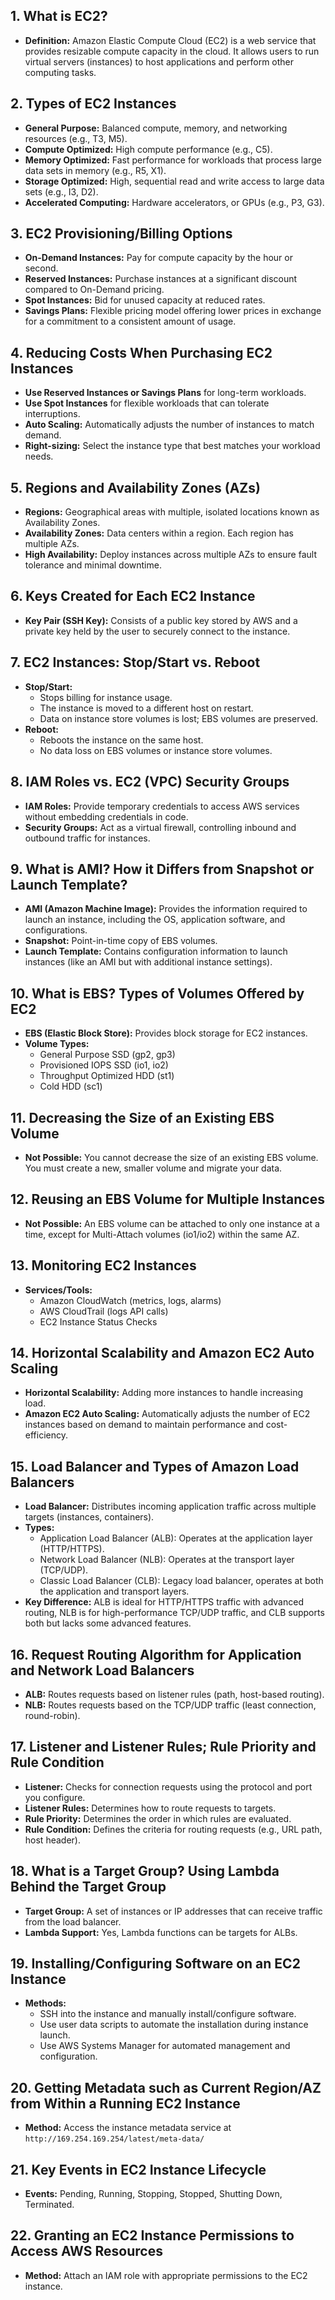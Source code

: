 ## 1. What is EC2?
- **Definition:** Amazon Elastic Compute Cloud (EC2) is a web service that provides resizable compute capacity in the cloud. It allows users to run virtual servers (instances) to host applications and perform other computing tasks.

## 2. Types of EC2 Instances
- **General Purpose:** Balanced compute, memory, and networking resources (e.g., T3, M5).
- **Compute Optimized:** High compute performance (e.g., C5).
- **Memory Optimized:** Fast performance for workloads that process large data sets in memory (e.g., R5, X1).
- **Storage Optimized:** High, sequential read and write access to large data sets (e.g., I3, D2).
- **Accelerated Computing:** Hardware accelerators, or GPUs (e.g., P3, G3).

## 3. EC2 Provisioning/Billing Options
- **On-Demand Instances:** Pay for compute capacity by the hour or second.
- **Reserved Instances:** Purchase instances at a significant discount compared to On-Demand pricing.
- **Spot Instances:** Bid for unused capacity at reduced rates.
- **Savings Plans:** Flexible pricing model offering lower prices in exchange for a commitment to a consistent amount of usage.

## 4. Reducing Costs When Purchasing EC2 Instances
- **Use Reserved Instances or Savings Plans** for long-term workloads.
- **Use Spot Instances** for flexible workloads that can tolerate interruptions.
- **Auto Scaling:** Automatically adjusts the number of instances to match demand.
- **Right-sizing:** Select the instance type that best matches your workload needs.

## 5. Regions and Availability Zones (AZs)
- **Regions:** Geographical areas with multiple, isolated locations known as Availability Zones.
- **Availability Zones:** Data centers within a region. Each region has multiple AZs.
- **High Availability:** Deploy instances across multiple AZs to ensure fault tolerance and minimal downtime.

## 6. Keys Created for Each EC2 Instance
- **Key Pair (SSH Key):** Consists of a public key stored by AWS and a private key held by the user to securely connect to the instance.

## 7. EC2 Instances: Stop/Start vs. Reboot
- **Stop/Start:** 
  - Stops billing for instance usage.
  - The instance is moved to a different host on restart.
  - Data on instance store volumes is lost; EBS volumes are preserved.
- **Reboot:**
  - Reboots the instance on the same host.
  - No data loss on EBS volumes or instance store volumes.

## 8. IAM Roles vs. EC2 (VPC) Security Groups
- **IAM Roles:** Provide temporary credentials to access AWS services without embedding credentials in code.
- **Security Groups:** Act as a virtual firewall, controlling inbound and outbound traffic for instances.

## 9. What is AMI? How it Differs from Snapshot or Launch Template?
- **AMI (Amazon Machine Image):** Provides the information required to launch an instance, including the OS, application software, and configurations.
- **Snapshot:** Point-in-time copy of EBS volumes.
- **Launch Template:** Contains configuration information to launch instances (like an AMI but with additional instance settings).

## 10. What is EBS? Types of Volumes Offered by EC2
- **EBS (Elastic Block Store):** Provides block storage for EC2 instances.
- **Volume Types:**
  - General Purpose SSD (gp2, gp3)
  - Provisioned IOPS SSD (io1, io2)
  - Throughput Optimized HDD (st1)
  - Cold HDD (sc1)

## 11. Decreasing the Size of an Existing EBS Volume
- **Not Possible:** You cannot decrease the size of an existing EBS volume. You must create a new, smaller volume and migrate your data.

## 12. Reusing an EBS Volume for Multiple Instances
- **Not Possible:** An EBS volume can be attached to only one instance at a time, except for Multi-Attach volumes (io1/io2) within the same AZ.

## 13. Monitoring EC2 Instances
- **Services/Tools:** 
  - Amazon CloudWatch (metrics, logs, alarms)
  - AWS CloudTrail (logs API calls)
  - EC2 Instance Status Checks

## 14. Horizontal Scalability and Amazon EC2 Auto Scaling
- **Horizontal Scalability:** Adding more instances to handle increasing load.
- **Amazon EC2 Auto Scaling:** Automatically adjusts the number of EC2 instances based on demand to maintain performance and cost-efficiency.

## 15. Load Balancer and Types of Amazon Load Balancers
- **Load Balancer:** Distributes incoming application traffic across multiple targets (instances, containers).
- **Types:**
  - Application Load Balancer (ALB): Operates at the application layer (HTTP/HTTPS).
  - Network Load Balancer (NLB): Operates at the transport layer (TCP/UDP).
  - Classic Load Balancer (CLB): Legacy load balancer, operates at both the application and transport layers.
- **Key Difference:** ALB is ideal for HTTP/HTTPS traffic with advanced routing, NLB is for high-performance TCP/UDP traffic, and CLB supports both but lacks some advanced features.

## 16. Request Routing Algorithm for Application and Network Load Balancers
- **ALB:** Routes requests based on listener rules (path, host-based routing).
- **NLB:** Routes requests based on the TCP/UDP traffic (least connection, round-robin).

## 17. Listener and Listener Rules; Rule Priority and Rule Condition
- **Listener:** Checks for connection requests using the protocol and port you configure.
- **Listener Rules:** Determines how to route requests to targets.
- **Rule Priority:** Determines the order in which rules are evaluated.
- **Rule Condition:** Defines the criteria for routing requests (e.g., URL path, host header).

## 18. What is a Target Group? Using Lambda Behind the Target Group
- **Target Group:** A set of instances or IP addresses that can receive traffic from the load balancer.
- **Lambda Support:** Yes, Lambda functions can be targets for ALBs.

## 19. Installing/Configuring Software on an EC2 Instance
- **Methods:**
  - SSH into the instance and manually install/configure software.
  - Use user data scripts to automate the installation during instance launch.
  - Use AWS Systems Manager for automated management and configuration.

## 20. Getting Metadata such as Current Region/AZ from Within a Running EC2 Instance
- **Method:** Access the instance metadata service at `http://169.254.169.254/latest/meta-data/`

## 21. Key Events in EC2 Instance Lifecycle
- **Events:** Pending, Running, Stopping, Stopped, Shutting Down, Terminated.

## 22. Granting an EC2 Instance Permissions to Access AWS Resources
- **Method:** Attach an IAM role with appropriate permissions to the EC2 instance.

